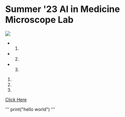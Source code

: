 # Summer '23 AI in Medicine Microscope Lab


<img src="https://d1g9yur4m4naub.cloudfront.net/image-handler/ts/20200526085524/ri/673/picture/2020/5/shutterstock_1384158221.jpg">


- 1.
- 2.
- 3.


1.
2.
3.

[Click Here](https://https://www.pinterest.com/jennlynngio94/)

'''
print("hello world")
'''
